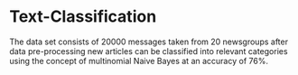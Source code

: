 # Text-Classification

The data set consists of 20000 messages taken from 20 newsgroups after data pre-processing new articles can be classified into relevant categories using the concept of multinomial Naive Bayes at an accuracy of 76%.
